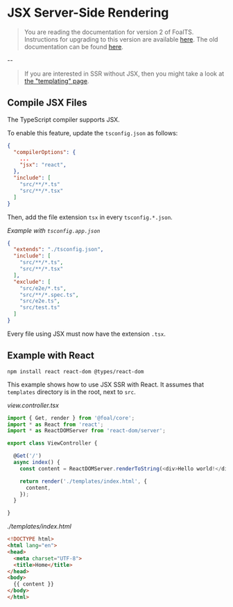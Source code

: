 # JSX Server-Side Rendering

> You are reading the documentation for version 2 of FoalTS. Instructions for upgrading to this version are available [here](../upgrade-to-v2/README.md). The old documentation can be found [here](https://github.com/FoalTS/foal/tree/v1.x/docs).

--

> If you are interested in SSR without JSX, then you might take a look at [the "templating" page](../common/templating.md).

## Compile JSX Files

The TypeScript compiler supports JSX.

To enable this feature, update the `tsconfig.json` as follows:
```json
{
  "compilerOptions": {
    ...
    "jsx": "react",
  },
  "include": [
    "src/**/*.ts"
    "src/**/*.tsx"
  ]
}

```

Then, add the file extension `tsx` in every `tsconfig.*.json`.

*Example with `tsconfig.app.json`*
```json
{
  "extends": "./tsconfig.json",
  "include": [
    "src/**/*.ts",
    "src/**/*.tsx"
  ],
  "exclude": [
    "src/e2e/*.ts",
    "src/**/*.spec.ts",
    "src/e2e.ts",
    "src/test.ts"
  ]
}
```

Every file using JSX must now have the extension `.tsx`.

## Example with React

```
npm install react react-dom @types/react-dom
```

This example shows how to use JSX SSR with React. It assumes that `templates` directory is in the root, next to `src`.

*view.controller.tsx*
```typescript
import { Get, render } from '@foal/core';
import * as React from 'react';
import * as ReactDOMServer from 'react-dom/server';

export class ViewController {

  @Get('/')
  async index() {
    const content = ReactDOMServer.renderToString(<div>Hello world!</div>);

    return render('./templates/index.html', {
      content,
    });
  }

}

```

*./templates/index.html*
```html
<!DOCTYPE html>
<html lang="en">
<head>
  <meta charset="UTF-8">
  <title>Home</title>
</head>
<body>
  {{ content }}
</body>
</html>
```
